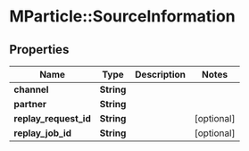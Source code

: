 # MParticle::SourceInformation

## Properties
Name | Type | Description | Notes
------------ | ------------- | ------------- | -------------
**channel** | **String** |  | 
**partner** | **String** |  | 
**replay_request_id** | **String** |  | [optional] 
**replay_job_id** | **String** |  | [optional] 


